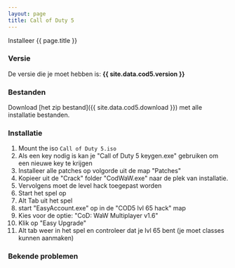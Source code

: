```yaml
---
layout: page
title: Call of Duty 5
---
```


Installeer {{ page.title }}

### Versie

De versie die je moet hebben is: **{{ site.data.cod5.version }}**

### Bestanden

Download [het zip bestand]({{ site.data.cod5.download }}) met alle
installatie bestanden.

### Installatie

1. Mount the iso `Call of Duty 5.iso`
2. Als een key nodig is kan je "Call of Duty 5 keygen.exe" gebruiken om een nieuwe key te krijgen
3. Installeer alle patches op volgorde uit de map "Patches"
4. Kopieer uit de "Crack" folder "CodWaW.exe" naar de plek van installatie.
5. Vervolgens moet de level hack toegepast worden
6. Start het spel op
7. Alt Tab uit het spel
8. start "EasyAccount.exe" op in de "COD5 lvl 65 hack" map
9. Kies voor de optie: "CoD: WaW Multiplayer v1.6"
10. Klik op "Easy Upgrade"
11. Alt tab weer in het spel en controleer dat je lvl 65 bent (je moet classes kunnen aanmaken)

### Bekende problemen
